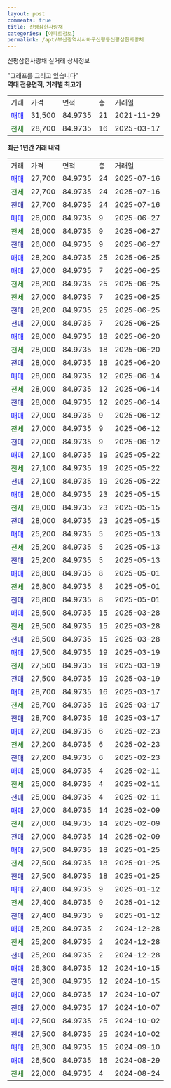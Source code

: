 ```yaml
---
layout: post
comments: true
title: 신평삼한사랑채
categories: [아파트정보]
permalink: /apt/부산광역시사하구신평동신평삼한사랑채
---
```


신평삼한사랑채 실거래 상세정보

<script type="text/javascript">
  google.charts.load('current', {'packages':['line', 'corechart']});
  google.charts.setOnLoadCallback(drawChart);

  function drawChart() {
    var data = new google.visualization.DataTable();
    data.addColumn('date', '거래일');
    data.addColumn('number', "매매");
    data.addColumn('number', "전세");
    data.addColumn('number', "전매");

    data.addRows([[new Date(Date.parse("2025-07-16")), 27700, null, null], [new Date(Date.parse("2025-07-16")), null, 27700, null], [new Date(Date.parse("2025-07-16")), null, null, 27700], [new Date(Date.parse("2025-06-27")), 26000, null, null], [new Date(Date.parse("2025-06-27")), null, 26000, null], [new Date(Date.parse("2025-06-27")), null, null, 26000], [new Date(Date.parse("2025-06-25")), 28200, null, null], [new Date(Date.parse("2025-06-25")), 27000, null, null], [new Date(Date.parse("2025-06-25")), null, 28200, null], [new Date(Date.parse("2025-06-25")), null, 27000, null], [new Date(Date.parse("2025-06-25")), null, null, 28200], [new Date(Date.parse("2025-06-25")), null, null, 27000], [new Date(Date.parse("2025-06-20")), 28000, null, null], [new Date(Date.parse("2025-06-20")), null, 28000, null], [new Date(Date.parse("2025-06-20")), null, null, 28000], [new Date(Date.parse("2025-06-14")), 28000, null, null], [new Date(Date.parse("2025-06-14")), null, 28000, null], [new Date(Date.parse("2025-06-14")), null, null, 28000], [new Date(Date.parse("2025-06-12")), 27000, null, null], [new Date(Date.parse("2025-06-12")), null, 27000, null], [new Date(Date.parse("2025-06-12")), null, null, 27000], [new Date(Date.parse("2025-05-22")), 27100, null, null], [new Date(Date.parse("2025-05-22")), null, 27100, null], [new Date(Date.parse("2025-05-22")), null, null, 27100], [new Date(Date.parse("2025-05-15")), 28000, null, null], [new Date(Date.parse("2025-05-15")), null, 28000, null], [new Date(Date.parse("2025-05-15")), null, null, 28000], [new Date(Date.parse("2025-05-13")), 25200, null, null], [new Date(Date.parse("2025-05-13")), null, 25200, null], [new Date(Date.parse("2025-05-13")), null, null, 25200], [new Date(Date.parse("2025-05-01")), 26800, null, null], [new Date(Date.parse("2025-05-01")), null, 26800, null], [new Date(Date.parse("2025-05-01")), null, null, 26800], [new Date(Date.parse("2025-03-28")), 28500, null, null], [new Date(Date.parse("2025-03-28")), null, 28500, null], [new Date(Date.parse("2025-03-28")), null, null, 28500], [new Date(Date.parse("2025-03-19")), 27500, null, null], [new Date(Date.parse("2025-03-19")), null, 27500, null], [new Date(Date.parse("2025-03-19")), null, null, 27500], [new Date(Date.parse("2025-03-17")), 28700, null, null], [new Date(Date.parse("2025-03-17")), null, 28700, null], [new Date(Date.parse("2025-03-17")), null, null, 28700], [new Date(Date.parse("2025-02-23")), 27200, null, null], [new Date(Date.parse("2025-02-23")), null, 27200, null], [new Date(Date.parse("2025-02-23")), null, null, 27200], [new Date(Date.parse("2025-02-11")), 25000, null, null], [new Date(Date.parse("2025-02-11")), null, 25000, null], [new Date(Date.parse("2025-02-11")), null, null, 25000], [new Date(Date.parse("2025-02-09")), 27000, null, null], [new Date(Date.parse("2025-02-09")), null, 27000, null], [new Date(Date.parse("2025-02-09")), null, null, 27000], [new Date(Date.parse("2025-01-25")), 27500, null, null], [new Date(Date.parse("2025-01-25")), null, 27500, null], [new Date(Date.parse("2025-01-25")), null, null, 27500], [new Date(Date.parse("2025-01-12")), 27400, null, null], [new Date(Date.parse("2025-01-12")), null, 27400, null], [new Date(Date.parse("2025-01-12")), null, null, 27400], [new Date(Date.parse("2024-12-28")), 25200, null, null], [new Date(Date.parse("2024-12-28")), null, 25200, null], [new Date(Date.parse("2024-12-28")), null, null, 25200], [new Date(Date.parse("2024-10-15")), 26300, null, null], [new Date(Date.parse("2024-10-15")), null, null, 26300], [new Date(Date.parse("2024-10-07")), 27000, null, null], [new Date(Date.parse("2024-10-07")), null, null, 27000], [new Date(Date.parse("2024-10-02")), 27500, null, null], [new Date(Date.parse("2024-10-02")), null, null, 27500], [new Date(Date.parse("2024-09-10")), 28300, null, null], [new Date(Date.parse("2024-08-29")), 26500, null, null], [new Date(Date.parse("2024-08-24")), null, 22000, null]]);

    var options = {
      hAxis: {
        format: 'yyyy/MM/dd'
      },    
      lineWidth: 0,
      pointsVisible: true,    
      title: '최근 1년간 유형별 실거래가 분포',
      legend: { position: 'bottom' }
    };

    var formatter = new google.visualization.NumberFormat({pattern:'###,###'} );
    formatter.format(data, 1);
    formatter.format(data, 2);
    
    setTimeout(function() {
        var chart = new google.visualization.LineChart(document.getElementById('columnchart_material'));
        chart.draw(data, (options));
        document.getElementById('loading').style.display = 'none';
    }, 200);
  }
</script>


<div id="loading" style="z-index:20; display: block; margin-left: 0px">"그래프를 그리고 있습니다"</div>
<div id="columnchart_material" style="width: 95%; margin-left: 0px; display: block"></div>
<!-- contents start -->
<b>역대 전용면적, 거래별 최고가</b>
<table class="sortable">
    <tr>
      <td>거래</td>
      <td>가격</td>
      <td>면적</td>
      <td>층</td>
      <td>거래일</td>
    </tr>
        <tr>
          <td><a style="color: blue">매매</a></td>
          <td>31,500</td>
          <td>84.9735</td>
          <td>21</td>
          <td>2021-11-29</td>
        </tr>        
        <tr>
              <td><a style="color: darkgreen">전세</a></td>
              <td>28,700</td>
              <td>84.9735</td>
              <td>16</td>
              <td>2025-03-17</td>
            </tr>        
    
</table>

<b>최근 1년간 거래 내역</b>

<table class="sortable">
    <tr>
      <td>거래</td>
      <td>가격</td>
      <td>면적</td>
      <td>층</td>
      <td>거래일</td>
    </tr>
    <tr>
      <td><a style="color: blue">매매</a></td>
      <td>27,700</td>
      <td>84.9735</td>
      <td>24</td>
      <td>2025-07-16</td>
    </tr>          <tr>
      <td><a style="color: darkgreen">전세</a></td>
      <td>27,700</td>
      <td>84.9735</td>
      <td>24</td>
      <td>2025-07-16</td>
    </tr>          <tr>
      <td><a style="color: darkblue">전매</a></td>
      <td>27,700</td>
      <td>84.9735</td>
      <td>24</td>
      <td>2025-07-16</td>
    </tr>          <tr>
      <td><a style="color: blue">매매</a></td>
      <td>26,000</td>
      <td>84.9735</td>
      <td>9</td>
      <td>2025-06-27</td>
    </tr>          <tr>
      <td><a style="color: darkgreen">전세</a></td>
      <td>26,000</td>
      <td>84.9735</td>
      <td>9</td>
      <td>2025-06-27</td>
    </tr>          <tr>
      <td><a style="color: darkblue">전매</a></td>
      <td>26,000</td>
      <td>84.9735</td>
      <td>9</td>
      <td>2025-06-27</td>
    </tr>          <tr>
      <td><a style="color: blue">매매</a></td>
      <td>28,200</td>
      <td>84.9735</td>
      <td>25</td>
      <td>2025-06-25</td>
    </tr>          <tr>
      <td><a style="color: blue">매매</a></td>
      <td>27,000</td>
      <td>84.9735</td>
      <td>7</td>
      <td>2025-06-25</td>
    </tr>          <tr>
      <td><a style="color: darkgreen">전세</a></td>
      <td>28,200</td>
      <td>84.9735</td>
      <td>25</td>
      <td>2025-06-25</td>
    </tr>          <tr>
      <td><a style="color: darkgreen">전세</a></td>
      <td>27,000</td>
      <td>84.9735</td>
      <td>7</td>
      <td>2025-06-25</td>
    </tr>          <tr>
      <td><a style="color: darkblue">전매</a></td>
      <td>28,200</td>
      <td>84.9735</td>
      <td>25</td>
      <td>2025-06-25</td>
    </tr>          <tr>
      <td><a style="color: darkblue">전매</a></td>
      <td>27,000</td>
      <td>84.9735</td>
      <td>7</td>
      <td>2025-06-25</td>
    </tr>          <tr>
      <td><a style="color: blue">매매</a></td>
      <td>28,000</td>
      <td>84.9735</td>
      <td>18</td>
      <td>2025-06-20</td>
    </tr>          <tr>
      <td><a style="color: darkgreen">전세</a></td>
      <td>28,000</td>
      <td>84.9735</td>
      <td>18</td>
      <td>2025-06-20</td>
    </tr>          <tr>
      <td><a style="color: darkblue">전매</a></td>
      <td>28,000</td>
      <td>84.9735</td>
      <td>18</td>
      <td>2025-06-20</td>
    </tr>          <tr>
      <td><a style="color: blue">매매</a></td>
      <td>28,000</td>
      <td>84.9735</td>
      <td>12</td>
      <td>2025-06-14</td>
    </tr>          <tr>
      <td><a style="color: darkgreen">전세</a></td>
      <td>28,000</td>
      <td>84.9735</td>
      <td>12</td>
      <td>2025-06-14</td>
    </tr>          <tr>
      <td><a style="color: darkblue">전매</a></td>
      <td>28,000</td>
      <td>84.9735</td>
      <td>12</td>
      <td>2025-06-14</td>
    </tr>          <tr>
      <td><a style="color: blue">매매</a></td>
      <td>27,000</td>
      <td>84.9735</td>
      <td>9</td>
      <td>2025-06-12</td>
    </tr>          <tr>
      <td><a style="color: darkgreen">전세</a></td>
      <td>27,000</td>
      <td>84.9735</td>
      <td>9</td>
      <td>2025-06-12</td>
    </tr>          <tr>
      <td><a style="color: darkblue">전매</a></td>
      <td>27,000</td>
      <td>84.9735</td>
      <td>9</td>
      <td>2025-06-12</td>
    </tr>          <tr>
      <td><a style="color: blue">매매</a></td>
      <td>27,100</td>
      <td>84.9735</td>
      <td>19</td>
      <td>2025-05-22</td>
    </tr>          <tr>
      <td><a style="color: darkgreen">전세</a></td>
      <td>27,100</td>
      <td>84.9735</td>
      <td>19</td>
      <td>2025-05-22</td>
    </tr>          <tr>
      <td><a style="color: darkblue">전매</a></td>
      <td>27,100</td>
      <td>84.9735</td>
      <td>19</td>
      <td>2025-05-22</td>
    </tr>          <tr>
      <td><a style="color: blue">매매</a></td>
      <td>28,000</td>
      <td>84.9735</td>
      <td>23</td>
      <td>2025-05-15</td>
    </tr>          <tr>
      <td><a style="color: darkgreen">전세</a></td>
      <td>28,000</td>
      <td>84.9735</td>
      <td>23</td>
      <td>2025-05-15</td>
    </tr>          <tr>
      <td><a style="color: darkblue">전매</a></td>
      <td>28,000</td>
      <td>84.9735</td>
      <td>23</td>
      <td>2025-05-15</td>
    </tr>          <tr>
      <td><a style="color: blue">매매</a></td>
      <td>25,200</td>
      <td>84.9735</td>
      <td>5</td>
      <td>2025-05-13</td>
    </tr>          <tr>
      <td><a style="color: darkgreen">전세</a></td>
      <td>25,200</td>
      <td>84.9735</td>
      <td>5</td>
      <td>2025-05-13</td>
    </tr>          <tr>
      <td><a style="color: darkblue">전매</a></td>
      <td>25,200</td>
      <td>84.9735</td>
      <td>5</td>
      <td>2025-05-13</td>
    </tr>          <tr>
      <td><a style="color: blue">매매</a></td>
      <td>26,800</td>
      <td>84.9735</td>
      <td>8</td>
      <td>2025-05-01</td>
    </tr>          <tr>
      <td><a style="color: darkgreen">전세</a></td>
      <td>26,800</td>
      <td>84.9735</td>
      <td>8</td>
      <td>2025-05-01</td>
    </tr>          <tr>
      <td><a style="color: darkblue">전매</a></td>
      <td>26,800</td>
      <td>84.9735</td>
      <td>8</td>
      <td>2025-05-01</td>
    </tr>          <tr>
      <td><a style="color: blue">매매</a></td>
      <td>28,500</td>
      <td>84.9735</td>
      <td>15</td>
      <td>2025-03-28</td>
    </tr>          <tr>
      <td><a style="color: darkgreen">전세</a></td>
      <td>28,500</td>
      <td>84.9735</td>
      <td>15</td>
      <td>2025-03-28</td>
    </tr>          <tr>
      <td><a style="color: darkblue">전매</a></td>
      <td>28,500</td>
      <td>84.9735</td>
      <td>15</td>
      <td>2025-03-28</td>
    </tr>          <tr>
      <td><a style="color: blue">매매</a></td>
      <td>27,500</td>
      <td>84.9735</td>
      <td>19</td>
      <td>2025-03-19</td>
    </tr>          <tr>
      <td><a style="color: darkgreen">전세</a></td>
      <td>27,500</td>
      <td>84.9735</td>
      <td>19</td>
      <td>2025-03-19</td>
    </tr>          <tr>
      <td><a style="color: darkblue">전매</a></td>
      <td>27,500</td>
      <td>84.9735</td>
      <td>19</td>
      <td>2025-03-19</td>
    </tr>          <tr>
      <td><a style="color: blue">매매</a></td>
      <td>28,700</td>
      <td>84.9735</td>
      <td>16</td>
      <td>2025-03-17</td>
    </tr>          <tr>
      <td><a style="color: darkgreen">전세</a></td>
      <td>28,700</td>
      <td>84.9735</td>
      <td>16</td>
      <td>2025-03-17</td>
    </tr>          <tr>
      <td><a style="color: darkblue">전매</a></td>
      <td>28,700</td>
      <td>84.9735</td>
      <td>16</td>
      <td>2025-03-17</td>
    </tr>          <tr>
      <td><a style="color: blue">매매</a></td>
      <td>27,200</td>
      <td>84.9735</td>
      <td>6</td>
      <td>2025-02-23</td>
    </tr>          <tr>
      <td><a style="color: darkgreen">전세</a></td>
      <td>27,200</td>
      <td>84.9735</td>
      <td>6</td>
      <td>2025-02-23</td>
    </tr>          <tr>
      <td><a style="color: darkblue">전매</a></td>
      <td>27,200</td>
      <td>84.9735</td>
      <td>6</td>
      <td>2025-02-23</td>
    </tr>          <tr>
      <td><a style="color: blue">매매</a></td>
      <td>25,000</td>
      <td>84.9735</td>
      <td>4</td>
      <td>2025-02-11</td>
    </tr>          <tr>
      <td><a style="color: darkgreen">전세</a></td>
      <td>25,000</td>
      <td>84.9735</td>
      <td>4</td>
      <td>2025-02-11</td>
    </tr>          <tr>
      <td><a style="color: darkblue">전매</a></td>
      <td>25,000</td>
      <td>84.9735</td>
      <td>4</td>
      <td>2025-02-11</td>
    </tr>          <tr>
      <td><a style="color: blue">매매</a></td>
      <td>27,000</td>
      <td>84.9735</td>
      <td>14</td>
      <td>2025-02-09</td>
    </tr>          <tr>
      <td><a style="color: darkgreen">전세</a></td>
      <td>27,000</td>
      <td>84.9735</td>
      <td>14</td>
      <td>2025-02-09</td>
    </tr>          <tr>
      <td><a style="color: darkblue">전매</a></td>
      <td>27,000</td>
      <td>84.9735</td>
      <td>14</td>
      <td>2025-02-09</td>
    </tr>          <tr>
      <td><a style="color: blue">매매</a></td>
      <td>27,500</td>
      <td>84.9735</td>
      <td>18</td>
      <td>2025-01-25</td>
    </tr>          <tr>
      <td><a style="color: darkgreen">전세</a></td>
      <td>27,500</td>
      <td>84.9735</td>
      <td>18</td>
      <td>2025-01-25</td>
    </tr>          <tr>
      <td><a style="color: darkblue">전매</a></td>
      <td>27,500</td>
      <td>84.9735</td>
      <td>18</td>
      <td>2025-01-25</td>
    </tr>          <tr>
      <td><a style="color: blue">매매</a></td>
      <td>27,400</td>
      <td>84.9735</td>
      <td>9</td>
      <td>2025-01-12</td>
    </tr>          <tr>
      <td><a style="color: darkgreen">전세</a></td>
      <td>27,400</td>
      <td>84.9735</td>
      <td>9</td>
      <td>2025-01-12</td>
    </tr>          <tr>
      <td><a style="color: darkblue">전매</a></td>
      <td>27,400</td>
      <td>84.9735</td>
      <td>9</td>
      <td>2025-01-12</td>
    </tr>          <tr>
      <td><a style="color: blue">매매</a></td>
      <td>25,200</td>
      <td>84.9735</td>
      <td>2</td>
      <td>2024-12-28</td>
    </tr>          <tr>
      <td><a style="color: darkgreen">전세</a></td>
      <td>25,200</td>
      <td>84.9735</td>
      <td>2</td>
      <td>2024-12-28</td>
    </tr>          <tr>
      <td><a style="color: darkblue">전매</a></td>
      <td>25,200</td>
      <td>84.9735</td>
      <td>2</td>
      <td>2024-12-28</td>
    </tr>          <tr>
      <td><a style="color: blue">매매</a></td>
      <td>26,300</td>
      <td>84.9735</td>
      <td>12</td>
      <td>2024-10-15</td>
    </tr>          <tr>
      <td><a style="color: darkblue">전매</a></td>
      <td>26,300</td>
      <td>84.9735</td>
      <td>12</td>
      <td>2024-10-15</td>
    </tr>          <tr>
      <td><a style="color: blue">매매</a></td>
      <td>27,000</td>
      <td>84.9735</td>
      <td>17</td>
      <td>2024-10-07</td>
    </tr>          <tr>
      <td><a style="color: darkblue">전매</a></td>
      <td>27,000</td>
      <td>84.9735</td>
      <td>17</td>
      <td>2024-10-07</td>
    </tr>          <tr>
      <td><a style="color: blue">매매</a></td>
      <td>27,500</td>
      <td>84.9735</td>
      <td>25</td>
      <td>2024-10-02</td>
    </tr>          <tr>
      <td><a style="color: darkblue">전매</a></td>
      <td>27,500</td>
      <td>84.9735</td>
      <td>25</td>
      <td>2024-10-02</td>
    </tr>          <tr>
      <td><a style="color: blue">매매</a></td>
      <td>28,300</td>
      <td>84.9735</td>
      <td>15</td>
      <td>2024-09-10</td>
    </tr>          <tr>
      <td><a style="color: blue">매매</a></td>
      <td>26,500</td>
      <td>84.9735</td>
      <td>16</td>
      <td>2024-08-29</td>
    </tr>          <tr>
      <td><a style="color: darkgreen">전세</a></td>
      <td>22,000</td>
      <td>84.9735</td>
      <td>4</td>
      <td>2024-08-24</td>
    </tr>      </table>
<!-- contents end -->    

